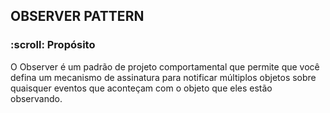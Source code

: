 <h2>OBSERVER PATTERN</h2>
<p>
  <h3>:scroll: Propósito</h3>
    </p>
    O Observer é um padrão de projeto comportamental que permite que você defina um mecanismo de assinatura para notificar múltiplos objetos sobre quaisquer eventos que aconteçam com o objeto que eles estão observando.
